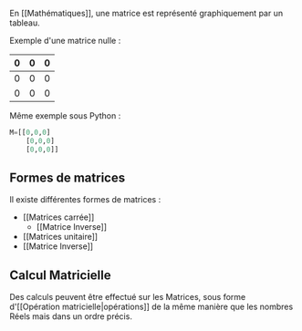 En [[Mathématiques]], une matrice est représenté graphiquement par un tableau.

Exemple d'une matrice nulle :

| 0 | 0 | 0 |
| :-: | :-: | :-: |
| 0 | 0 | 0 |
| 0 | 0 | 0 |
Même exemple sous Python :
```py
M=[[0,0,0]
	[0,0,0]
	[0,0,0]]
```

## Formes de matrices
Il existe différentes formes de matrices :
- [[Matrices carrée]]
  - [[Matrice Inverse]]
- [[Matrices unitaire]]
- [[Matrice Inverse]]
## Calcul Matricielle
Des calculs peuvent être effectué sur les Matrices, sous forme d'[[Opération matricielle|opérations]] de la même manière que les nombres Réels mais dans un ordre précis.